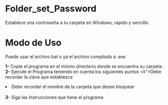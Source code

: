 # <h1> Folder_set_Password </h1>

Establece una  contraseña a tu carpeta en Windows, rapido y sencillo.

# Modo de Uso
Puede usar el archivo bat o ya el archivo compilado a .exe

<b>1-</b> Copie el programa en el mismo directorio donde se encuentra su carpeta.<br>
<b>2-</b> Ejecute el Programa teniendo en cuenta los siguientes puntos
<li">Debe recordar la clave que establezca</li>
<li>Debe recordar el nombre de la carpeta que desee bloquear</li><br>
<b>3-</b> Siga las Instrucciones que tiene el programa

